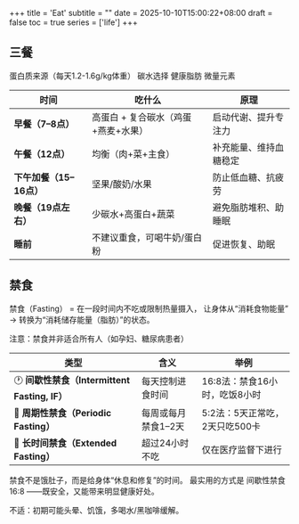 +++
title = 'Eat'
subtitle = ""
date = 2025-10-10T15:00:22+08:00
draft = false
toc = true
series = ['life']
+++

## 三餐

蛋白质来源（每天1.2-1.6g/kg体重）
碳水选择
健康脂肪
微量元素




| 时间               | 吃什么                  | 原理          |
| ---------------- | -------------------- | ----------- |
| **早餐（7–8点）**     | 高蛋白 + 复合碳水（鸡蛋+燕麦+水果） | 启动代谢、提升专注力  |
| **午餐（12点）**      | 均衡（肉+菜+主食）           | 补充能量、维持血糖稳定 |
| **下午加餐（15–16点）** | 坚果/酸奶/水果             | 防止低血糖、抗疲劳   |
| **晚餐（19点左右）**    | 少碳水+高蛋白+蔬菜           | 避免脂肪堆积、助睡眠  |
| **睡前**           | 不建议重食，可喝牛奶/蛋白粉       | 促进恢复、助眠     |



## 禁食

禁食（Fasting） = 在一段时间内不吃或限制热量摄入，
让身体从“消耗食物能量” → 转换为“消耗储存能量（脂肪）”的状态。

注意：禁食并非适合所有人（如孕妇、糖尿病患者）

| 类型                                     | 含义          | 举例                  |
| -------------------------------------- | ----------- | ------------------- |
| 🕐 **间歇性禁食（Intermittent Fasting, IF）** | 每天控制进食时间    | 16:8法：禁食16小时，吃饭8小时  |
| 📆 **周期性禁食（Periodic Fasting）**         | 每周或每月禁食1–2天 | 5:2法：5天正常吃，2天只吃500卡 |
| 🧂 **长时间禁食（Extended Fasting）**         | 超过24小时不吃    | 仅在医疗监督下进行           |


禁食不是饿肚子，而是给身体“休息和修复”的时间。
最实用的方式是 间歇性禁食 16:8 ——既安全，又能带来明显健康好处。

不适：初期可能头晕、饥饿，多喝水/黑咖啡缓解。

